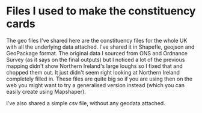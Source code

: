 # Files I used to make the constituency cards

The geo files I've shared here are the constituency files for the whole UK with all the underlying data attached. I've shared it in Shapefle, geojson and GeoPackage format. The original data I sourced from ONS and Ordnance Survey (as it says on the final outputs) but I noticed a lot of the previous mapping didn't show Northern Ireland's large loughs so I fixed that and chopped them out. It just didn't seem right looking at Northern Ireland completely filled in. These files are quite big so if you are using then on the web you might want to try a generalised version instead (which you can easily create using Mapshaper).

I've also shared a simple csv file, without any geodata attached.
